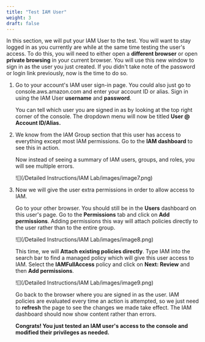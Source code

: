 ```yaml
---
title: "Test IAM User"
weight: 3
draft: false
---
```


In this section, we will put your IAM User to the test. You will want to
stay logged in as you currently are while at the same time testing the
user's access. To do this, you will need to either open a **different
browser** or open **private browsing** in your current browser. You will
use this new window to sign in as the user you just created. If you
didn't take note of the password or login link previously, now is the
time to do so.

1. Go to your account's IAM user sign-in page. You could also just go to
console.aws.amazon.com and enter your account ID or alias. Sign in using
the IAM User **username** and **password**.

	You can tell which user you are signed in as by looking at the top right
corner of the console. The dropdown menu will now be titled **User @
Account ID/Alias.**

2. We know from the IAM Group section that this user has access to
everything except most IAM permissions. Go to the **IAM dashboard** to
see this in action.

	Now instead of seeing a summary of IAM users, groups, and roles, you
will see multiple errors.

	![](/Detailed Instructions/IAM Lab/images/image7.png)

3. Now we will give the user extra permissions in order to allow access to
IAM.

	Go to your other browser. You should still be in the **Users** dashboard
on this user's page. Go to the **Permissions** tab and click on **Add
permissions**. Adding permissions this way will attach policies directly
to the user rather than to the entire group.

	![](/Detailed Instructions/IAM Lab/images/image8.png)

	This time, we will **Attach existing policies directly**. Type IAM into
the search bar to find a managed policy which will give this user access
to IAM. Select the **IAMFullAccess** policy and click on **Next:
Review** and then **Add permissions**.

	![](/Detailed Instructions/IAM Lab/images/image9.png)

	Go back to the browser where you are signed in as the user. IAM policies
are evaluated every time an action is attempted, so we just need to
**refresh** the page to see the changes we made take effect. The IAM
dashboard should now show content rather than errors.

	**Congrats! You just tested an IAM user's access to the console and
modified their privileges as needed.**
